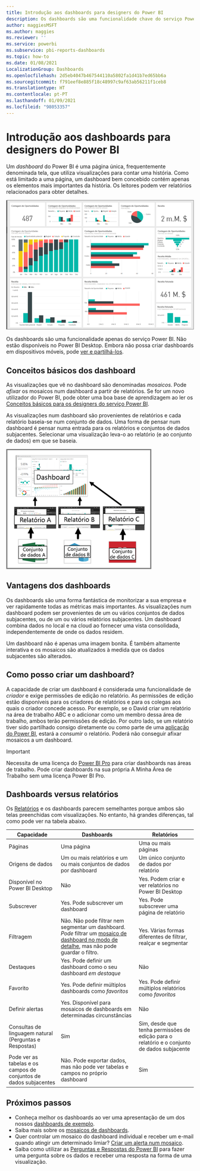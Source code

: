 ```yaml
---
title: Introdução aos dashboards para designers do Power BI
description: Os dashboards são uma funcionalidade chave do serviço Power BI. São uma página única, frequentemente denominada tela, que utiliza visualizações para contar uma história.
author: maggiesMSFT
ms.author: maggies
ms.reviewer: ''
ms.service: powerbi
ms.subservice: pbi-reports-dashboards
ms.topic: how-to
ms.date: 01/08/2021
LocalizationGroup: Dashboards
ms.openlocfilehash: 2d5eb4047b467544110a5802fa1d41b7ed65bb6a
ms.sourcegitcommit: f791eef8e885f18c48997c9af63ab56211f1ceb8
ms.translationtype: HT
ms.contentlocale: pt-PT
ms.lasthandoff: 01/09/2021
ms.locfileid: "98053357"
---
```

# <a name="introduction-to-dashboards-for-power-bi-designers"></a>Introdução aos dashboards para designers do Power BI

Um *dashboard* do Power BI é uma página única, frequentemente denominada tela, que utiliza visualizações para contar uma história. Como está limitado a uma página, um dashboard bem concebido contém apenas os elementos mais importantes da história. Os leitores podem ver relatórios relacionados para obter detalhes.

![Dashboard](media/service-dashboards/power-bi-dashboard2.png)

Os dashboards são uma funcionalidade apenas do serviço Power BI. Não estão disponíveis no Power BI Desktop. Embora não possa criar dashboards em dispositivos móveis, pode [ver e partilhá-los](../consumer/mobile/mobile-apps-view-dashboard.md).

## <a name="dashboard-basics"></a>Conceitos básicos dos dashboard 

As visualizações que vê no dashboard são denominadas *mosaicos*. Pode *afixar* os mosaicos num dashboard a partir de relatórios. Se for um novo utilizador do Power BI, pode obter uma boa base de aprendizagem ao ler os [Conceitos básicos para os designers do serviço Power BI](../fundamentals/service-basic-concepts.md).

As visualizações num dashboard são provenientes de relatórios e cada relatório baseia-se num conjunto de dados. Uma forma de pensar num dashboard é pensar numa entrada para os relatórios e conjuntos de dados subjacentes. Selecionar uma visualização leva-o ao relatório (e ao conjunto de dados) em que se baseia.

![Diagrama a mostrar as relações entre dashboards, relatórios, conjuntos de dados](media/service-dashboards/power-bi-diagram.png)

## <a name="advantages-of-dashboards"></a>Vantagens dos dashboards
Os dashboards são uma forma fantástica de monitorizar a sua empresa e ver rapidamente todas as métricas mais importantes. As visualizações num dashboard podem ser provenientes de um ou vários conjuntos de dados subjacentes, ou de um ou vários relatórios subjacentes. Um dashboard combina dados no local e na cloud ao fornecer uma vista consolidada, independentemente de onde os dados residem.

Um dashboard não é apenas uma imagem bonita. É também altamente interativa e os mosaicos são atualizados à medida que os dados subjacentes são alterados.

## <a name="who-can-create-a-dashboard"></a>Como posso criar um dashboard?
A capacidade de criar um dashboard é considerada uma funcionalidade de *criador* e exige permissões de edição no relatório. As permissões de edição estão disponíveis para os criadores de relatórios e para os colegas aos quais o criador concede acesso. Por exemplo, se o David criar um relatório na área de trabalho ABC e o adicionar como um membro dessa área de trabalho, ambos terão permissões de edição. Por outro lado, se um relatório tiver sido partilhado consigo diretamente ou como parte de uma [aplicação do Power BI](../collaborate-share/service-create-distribute-apps.md), estará a *consumir* o relatório. Poderá não conseguir afixar mosaicos a um dashboard. 

> [!IMPORTANT]
> Necessita de uma licença do [Power BI Pro](../fundamentals/service-features-license-type.md) para criar dashboards nas áreas de trabalho. Pode criar dashboards na sua própria A Minha Área de Trabalho sem uma licença Power BI Pro.


## <a name="dashboards-versus-reports"></a>Dashboards versus relatórios
Os [Relatórios](../consumer/end-user-reports.md) e os dashboards parecem semelhantes porque ambos são telas preenchidas com visualizações. No entanto, há grandes diferenças, tal como pode ver na tabela abaixo.

| **Capacidade** | **Dashboards** | **Relatórios** |
| --- | --- | --- |
| Páginas |Uma página |Uma ou mais páginas |
| Origens de dados |Um ou mais relatórios e um ou mais conjuntos de dados por dashboard |Um único conjunto de dados por relatório |
| Disponível no Power BI Desktop |Não | Yes. Podem criar e ver relatórios no Power BI Desktop |
| Subscrever |Yes. Pode subscrever um dashboard |Yes. Pode subscrever uma página de relatório |
| Filtragem |Não. Não pode filtrar nem segmentar um dashboard. *Pode* filtrar um [mosaico de dashboard no modo de detalhe](../consumer/end-user-focus.md#working-in-focus-mode), mas não pode guardar o filtro. |Yes. Várias formas diferentes de filtrar, realçar e segmentar |
| Destaques |Yes. Pode definir um dashboard como o seu dashboard *em destaque* |Não |
| Favorito | Yes. Pode definir múltiplos dashboards como *favoritos* | Yes. Pode definir múltiplos relatórios como *favoritos* |
| Definir alertas |Yes. Disponível para mosaicos de dashboards em determinadas circunstâncias |Não |
| Consultas de linguagem natural (Perguntas e Respostas) |Sim | Sim, desde que tenha permissões de edição para o relatório e o conjunto de dados subjacente |
| Pode ver as tabelas e os campos de conjuntos de dados subjacentes |Não. Pode exportar dados, mas não pode ver tabelas e campos no próprio dashboard |Sim |


## <a name="next-steps"></a>Próximos passos
* Conheça melhor os dashboards ao ver uma apresentação de um dos nossos [dashboards de exemplo](sample-tutorial-connect-to-the-samples.md).
* Saiba mais sobre os [mosaicos de dashboards](service-dashboard-tiles.md).
* Quer controlar um mosaico do dashboard individual e receber um e-mail quando atingir um determinado limiar? [Criar um alerta num mosaico](service-set-data-alerts.md).
* Saiba como utilizar as [Perguntas e Respostas do Power BI](power-bi-tutorial-q-and-a.md) para fazer uma pergunta sobre os dados e receber uma resposta na forma de uma visualização.
